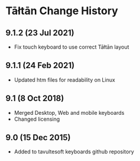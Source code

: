 Tāłtān Change History
============================

9.1.2 (23 Jul 2021)
-------------------
* Fix touch keyboard to use correct Tāłtān layout

9.1.1 (24 Feb 2021)
-------------------
* Updated htm files for readability on Linux

9.1 (8 Oct 2018)
-----------------
* Merged Desktop, Web and mobile keyboards
* Changed licensing

9.0 (15 Dec 2015)
-----------------

* Added to tavultesoft keyboards github repository
